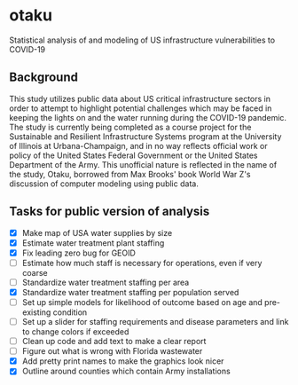 # otaku
Statistical analysis of and modeling of US infrastructure vulnerabilities to COVID-19

## Background
This study utilizes public data about US critical infrastructure sectors in order to attempt to highlight potential challenges which may be faced in keeping the lights on and the water running during the COVID-19 pandemic.  The study is currently being completed as a course project for the Sustainable and Resilient Infrastructure Systems program at the University of Illinois at Urbana-Champaign, and in no way reflects official work or policy of the United States Federal Government or the United States Department of the Army.  This unofficial nature is reflected in the name of the study, Otaku, borrowed from Max Brooks' book World War Z's discussion of computer modeling using public data.

## Tasks for public version of analysis
- [x] Make map of USA water supplies by size
- [x] Estimate water treatment plant staffing
- [x] Fix leading zero bug for GEOID
- [ ] Estimate how much staff is necessary for operations, even if very coarse
- [ ] Standardize water treatment staffing per area
- [x] Standardize water treatment staffing per population served
- [ ] Set up simple models for likelihood of outcome based on age and pre-existing condition
- [ ] Set up a slider for staffing requirements and disease parameters and link to change colors if exceeded
- [ ] Clean up code and add text to make a clear report
- [ ] Figure out what is wrong with Florida wastewater
- [x] Add pretty print names to make the graphics look nicer
- [x] Outline around counties which contain Army installations